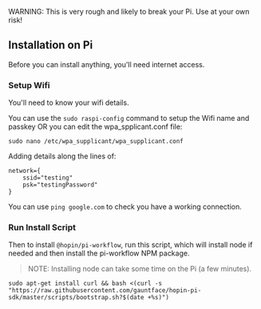 WARNING: This is very rough and likely to break your Pi. Use at your own
risk!

## Installation on Pi

Before you can install anything, you'll need internet access.

### Setup Wifi

You'll need to know your wifi details.

You can use the `sudo raspi-config` command to setup the Wifi name
and passkey OR you can edit the wpa_spplicant.conf file:

```
sudo nano /etc/wpa_supplicant/wpa_supplicant.conf
```

Adding details along the lines of:

```
network={
    ssid="testing"
    psk="testingPassword"
}
```

You can use `ping google.com` to check you have a working connection.

### Run Install Script

Then to install `@hopin/pi-workflow`, run this script, which will
install node if needed and then install the pi-workflow NPM package.

> NOTE: Installing node can take some time on the Pi (a few minutes).

```
sudo apt-get install curl && bash <(curl -s "https://raw.githubusercontent.com/gauntface/hopin-pi-sdk/master/scripts/bootstrap.sh?$(date +%s)")
```